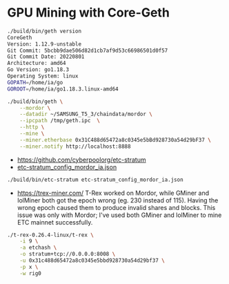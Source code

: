 # GPU Mining with Core-Geth



```sh
./build/bin/geth version
CoreGeth
Version: 1.12.9-unstable
Git Commit: 5bcbb9dae506d82d1cb7af9d53c66986501d0f57
Git Commit Date: 20220801
Architecture: amd64
Go Version: go1.18.3
Operating System: linux
GOPATH=/home/ia/go
GOROOT=/home/ia/go1.18.3.linux-amd64

./build/bin/geth \
    --mordor \
    --datadir ~/SAMSUNG_T5_3/chaindata/mordor \
    --ipcpath /tmp/geth.ipc  \
    --http \
    --mine \
    --miner.etherbase 0x31C488d65472a8c0345e5bBd928730a54d29bF37 \
    --miner.notify http://localhost:8888
```

- https://github.com/cyberpoolorg/etc-stratum
- [etc-stratum_config_mordor_ia.json ](https://gist.github.com/meowsbits/f1a28a8b11534c0a2536af871796bc5a)
```sh
./build/bin/etc-stratum etc-stratum_config_mordor_ia.json 
```


- https://trex-miner.com/ T-Rex worked on Mordor, while GMiner and lolMiner both got the epoch wrong (eg. 230 instead of 115). Having the wrong epoch caused them to produce invalid shares and blocks. This issue was only with Mordor; I've used both GMiner and lolMiner to mine ETC mainnet successfully.

```sh
./t-rex-0.26.4-linux/t-rex \
    -i 9 \
    -a etchash \
    -o stratum+tcp://0.0.0.0:8008 \
    -u 0x31c488d65472a8c0345e5bbd928730a54d29bf37 \
    -p x \
    -w rig0
```
